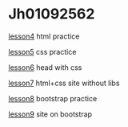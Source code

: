 # Jh01092562

[lesson4](https://jh01092562.github.io/lesson4/) html practice

[lesson5](https://jh01092562.github.io/lesson5/) css practice

[lesson6](https://jh01092562.github.io/lesson6/) head with css

[lesson7](https://jh01092562.github.io/lesson7/) html+css site without libs 

[lesson8](https://jh01092562.github.io/lesson8/) bootstrap practice

[lesson9](https://jh01092562.github.io/lesson9/) site on bootstrap
